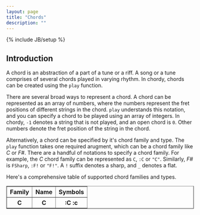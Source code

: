 ```yaml
---
layout: page
title: "Chords"
description: ""
---
```

{% include JB/setup %}

## Introduction
A chord is an abstraction of a part of a tune or a riff.
A song or a tune comprises of several chords played in varying rhythm.
In chordy, chords can be created using the <code>play</code> function.

There are several broad ways to represent a chord.
A chord can be represented as an array of numbers, where the numbers represent the fret positions of different strings in the chord.
<code>play</code> understands this notation, and you can specify a chord to be played using an array of integers.
In chordy, <code>-1</code> denotes a string that is not played, and an open chord is <code>0</code>.
Other numbers denote the fret position of the string in the chord.

<script src="https://gist.github.com/darth10/4967644.js?file=chords_with_array.rb"><!-- Gist  --></script>

Alternatively, a chord can be specified by it's chord family and type.
The <code>play</code> function takes one required arugment, which can be a chord family like <i>C</i> or <i>F#</i>.
There are a handful of notations to specify a chord family. For example, the <i>C</i> chord family can be represented as <code>C</code>, <code>:C</code> or <code>"C"</code>.
Similarly, <i>F#</i> is <code>FSharp</code>, <code>:F!</code> or <code>"F!"</code>. A <code>!</code> suffix denotes a sharp, and <code>_</code> denotes a flat.

<script src="https://gist.github.com/darth10/4967644.js?file=chords_with_family_type.rb"><!-- Gist  --></script>

Here's a comprehensive table of supported chord families and types.

<table border="1" cellpadding="2">
<tr>
  <th>Family</th><th>Name</th><th>Symbols</th>
</tr>
<tr>
  <th>C</th><th>C</th><th>:C :c</th>
</tr>
</table>
